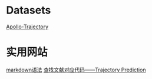 # Datasets
[Apollo-Trajectory](http://apolloscape.auto/trajectory.html)

# 实用网站
[markdown语法](https://www.jianshu.com/p/q81RER)
[查找文献对应代码——Trajectory Prediction](https://paperswithcode.com/task/trajectory-prediction)
